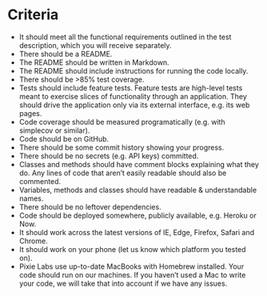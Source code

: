 # Criteria
- It should meet all the functional requirements outlined in the test description, which you
will receive separately.
- There should be a README.
- The README should be written in Markdown.
- The README should include instructions for running the code locally.
- There should be >85% test coverage.
- Tests should include feature tests. Feature tests are high-level tests meant to exercise
slices of functionality through an application. They should drive the application only via
its external interface, e.g. its web pages.
- Code coverage should be measured programatically (e.g. with simplecov or similar).
- Code should be on GitHub.
- There should be some commit history showing your progress.
- There should be no secrets (e.g. API keys) committed.
- Classes and methods should have comment blocks explaining what they do. Any lines
of code that aren’t easily readable should also be commented.
- Variables, methods and classes should have readable & understandable names.
- There should be no leftover dependencies.
- Code should be deployed somewhere, publicly available, e.g. Heroku or Now.
- It should work across the latest versions of IE, Edge, Firefox, Safari and Chrome.
- It should work on your phone (let us know which platform you tested on).
- Pixie Labs use up-to-date MacBooks with Homebrew installed. Your code should run
on our machines. If you haven’t used a Mac to write your code, we will take that into
account if we have any issues.
